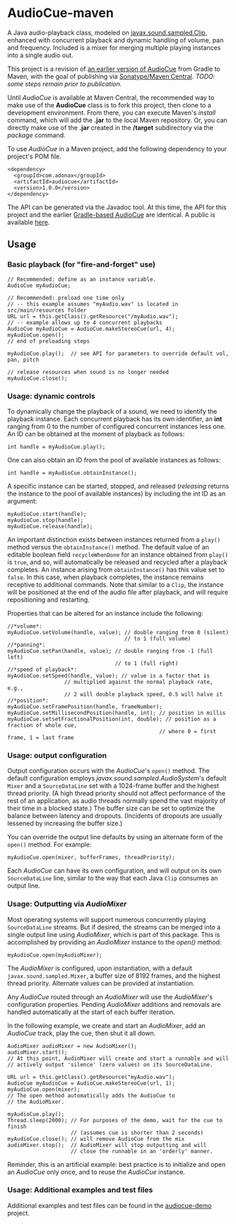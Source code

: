 # AudioCue-maven
A Java audio-playback class, modeled on [javax.sound.sampled.Clip](https://docs.oracle.com/en/java/javase/17/docs/api/java.desktop/javax/sound/sampled/Clip.html), enhanced with concurrent playback and dynamic handling of volume, pan and frequency. Included is a mixer for merging multiple playing instances into a single audio out.

This project is a revision of [an earlier version of AudioCue](https://github.com/philfrei/AudioCue) from Gradle to Maven, with the goal of publishing via [Sonatype/Maven Central](https://search.maven.org/). *TODO: some steps remain prior to publication.*

Until *AudioCue* is available at Maven Central, the recommended way to make use of the **AudioCue** class is to fork this project, then clone to a development environment. From there, you can execute Maven's *install* command, which will add the **.jar** to the local Maven repository. Or, you can directly make use of the **.jar** created in the **/target** subdirectory via the *package* command.

To use *AudioCue* in a Maven project, add the following dependency to your project's POM file.

    <dependency>
      <groupId>com.adonax</groupId>
      <artifactId>audiocue</artifactId>
      <version>1.0.0</version>
    </dependency>
    
The API can be generated via the Javadoc tool. At this time, the API for this project and the earlier [Gradle-based AudioCue](https://github.com/philfrei/AudioCue) are identical. A public is available [here](http://adonax.com/AudioCue/api).

## Usage
### Basic playback (for "fire-and-forget" use)

    // Recommended: define as an instance variable.
    AudioCue myAudioCue; 

    // Recommended: preload one time only
    // -- this example assumes "myAudio.wav" is located in src/main/resources folder    
    URL url = this.getClass().getResource("/myAudio.wav");
    // -- example allows up to 4 concurrent playbacks
    AudioCue myAudioCue = AudioCue.makeStereoCue(url, 4); 
    myAudioCue.open();
    // end of preloading steps

    myAudioCue.play();  // see API for parameters to override default vol, pan, pitch 
    
    // release resources when sound is no longer needed
    myAudioCue.close();

### Usage: dynamic controls

To dynamically change the playback of a sound, we need to identify
the playback instance. Each concurrent playback has its own identifier,
an **int** ranging from 0 to the number of configured concurrent instances less one. 
An ID can be obtained at the moment of playback as follows:

    int handle = myAudioCue.play(); 

One can also obtain an ID from the pool of available instances as follows:

    int handle = myAudioCue.obtainInstance(); 

A specific instance can be started, stopped, and released 
(*releasing* returns the instance to the pool of available 
instances) by including the int ID as an argument:

    myAudioCue.start(handle);
    myAudioCue.stop(handle);
    myAudioCue.release(handle);

An important distinction exists between instances returned from a 
`play()` method versus the `obtainInstance()` method.
The default value of an editable boolean field `recycleWhenDone`
for an instance obtained from `play()` is `true`, and so, 
will automatically be released and recycled after a playback completes.
An instance arising from `obtainInstance()` has this value set to `false`. 
In this case, when playback completes, the instance remains receptive to 
additional commands. Note that similar to a `Clip`, the instance will be 
positioned at the end of the audio file after playback, and will require 
repositioning and restarting.

Properties that can be altered for an instance include the following:

    //*volume*: 
    myAudioCue.setVolume(handle, value); // double ranging from 0 (silent)
                                         // to 1 (full volume)
    //*panning*: 
    myAudioCue.setPan(handle, value); // double ranging from -1 (full left)
                                      // to 1 (full right)
    //*speed of playback*: 
    myAudioCue.setSpeed(handle, value); // value is a factor that is  
                      // multiplied against the normal playback rate, e.g.,
                      // 2 will double playback speed, 0.5 will halve it 
    //*position*:
    myAudioCue.setFramePosition(handle, frameNumber);
    myAudioCue.setMillisecondPosition(handle, int); // position in millis
    myAudioCue.setsetFractionalPosition(int, double); // position as a fraction of whole cue,
                                                    // where 0 = first frame, 1 = last frame

### Usage: output configuration

Output configuration occurs with the *AudioCue*'s `open()` method. The 
default configuration employs *javax.sound.sampled.AudioSystem*'s default
`Mixer` and a `SourceDataLine` set with a 1024-frame buffer and the highest
thread priority. (A high thread priority should not affect performance of 
the rest of an application, as audio threads normally spend the vast majority 
of their time in a blocked state.) The buffer size can be set to 
optimize the balance between latency and dropouts. (Incidents of dropouts 
are usually lessened by increasing the buffer size.)

You can override the output line defaults by using an alternate form
of the `open()` method. For example:

    myAudioCue.open(mixer, bufferFrames, threadPriority);

Each _AudioCue_ can have its own configuration, and will 
output on its own `SourceDataLine` line, similar to the way that each 
Java `Clip` consumes an output line.  

### Usage: Outputting via _AudioMixer_
Most operating systems will support numerous concurrently playing `SourceDataLine` 
streams. But if desired, the streams can be merged into a single output line using 
_AudioMixer_, which is part of this package. This is accomplished by providing an 
_AudioMixer_ instance to the _open()_ method: 

    myAudioCue.open(myAudioMixer); 

The _AudioMixer_ is configured, upon instantiation, with a default 
`javax.sound.sampled.Mixer`, a buffer size of 8192 frames, and 
the highest thread priority. Alternate values can be provided 
at instantiation.

Any _AudioCue_ routed through an _AudioMixer_ will use the 
*AudioMixer*'s configuration properties. Pending _AudioMixer_
additions and removals are handled automatically at 
the start of each buffer iteration.

In the following example, we create and start an _AudioMixer_, add
an _AudioCue_ track, play the cue, then shut it all down.

    AudioMixer audioMixer = new AudioMixer();
    audioMixer.start();
    // At this point, AudioMixer will create and start a runnable and will
    // actively output 'silence' (zero values) on its SourceDataLine. 
    
    URL url = this.getClass().getResource("myAudio.wav");
    AudioCue myAudioCue = AudioCue.makeStereoCue(url, 1); 
    myAudioCue.open(mixer); 
    // The open method automatically adds the AudioCue to
    // the AudioMixer.
    
    myAudioCue.play();
    Thread.sleep(2000); // For purposes of the demo, wait for the cue to finish
                        // (assumes cue is shorter than 2 seconds)
    myAudioCue.close(); // will remove AudioCue from the mix                    
    audioMixer.stop();  // AudioMixer will stop outputting and will
                        // close the runnable in an 'orderly' manner.

Reminder, this is an artificial example: best practice is to initialize and 
open an _AudioCue_ only once, and to reuse the _AudioCue_ instance.

### Usage: Additional examples and test files
Additional examples and test files can be found in the [audiocue-demo](https://github.com/philfrei/audiocue-demo) project.
